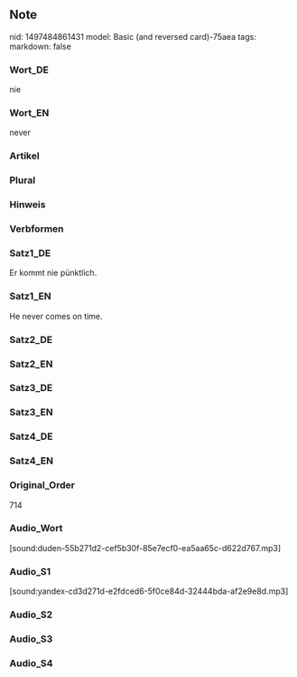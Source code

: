 ## Note
nid: 1497484861431
model: Basic (and reversed card)-75aea
tags: 
markdown: false

### Wort_DE
nie

### Wort_EN
never

### Artikel


### Plural


### Hinweis


### Verbformen


### Satz1_DE
Er kommt nie pünktlich.

### Satz1_EN
He never comes on time.

### Satz2_DE


### Satz2_EN


### Satz3_DE


### Satz3_EN


### Satz4_DE


### Satz4_EN


### Original_Order
714

### Audio_Wort
[sound:duden-55b271d2-cef5b30f-85e7ecf0-ea5aa65c-d622d767.mp3]

### Audio_S1
[sound:yandex-cd3d271d-e2fdced6-5f0ce84d-32444bda-af2e9e8d.mp3]

### Audio_S2


### Audio_S3


### Audio_S4

